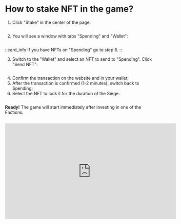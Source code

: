 # How to stake NFT in the game?

1. Click "Stake" in the center of the page:

<figure><img src="/assets/docs/.gitbook/assets/stake.png" alt=""><figcaption></figcaption></figure>

2. You will see a window with tabs "Spending" and "Wallet":

<figure><img src="/assets/docs/.gitbook/assets/spending.png" alt=""><figcaption></figcaption></figure>

::card_info
If you have NFTs on "Spending" go to step 6.
::

3. Switch to the "Wallet" and select an NFT to send to "Spending". Click "Send NFT":

<figure><img src="/assets/docs/.gitbook/assets/wallet.png" alt=""><figcaption></figcaption></figure>

4. Confirm the transaction on the website and in your wallet;
5. After the transaction is confirmed (1-2 minutes), switch back to Spending;
6. Select the NFT to lock it for the duration of the Siege:

<figure><img src="/assets/docs/.gitbook/assets/nft_on_spending.png" alt=""><figcaption></figcaption></figure>

**Ready!** The game will start immediately after investing in one of the Factions.

<figure><img src="/assets/docs/.gitbook/assets/stake_ready.png" alt=""><figcaption></figcaption></figure>

<iframe width="560" height="315" 
src="https://www.youtube.com/shorts/ZoVP0jWG01w" 
title="YouTube video player" 
frameborder="0" 
allow="accelerometer; autoplay; 
clipboard-write; encrypted-media; gyroscope; picture-in-picture; web-share" allowfullscreen>
</iframe>
